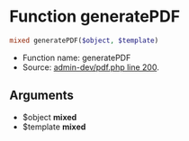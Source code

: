 Function generatePDF
===========================





```php
mixed generatePDF($object, $template)
```

* Function name: generatePDF
* Source: [admin-dev/pdf.php line 200](https://github.com/PrestaShop/PrestaShop/blob/1.5.0.2/admin-dev/pdf.php#L200).

Arguments
---------

* $object **mixed**
* $template **mixed**

